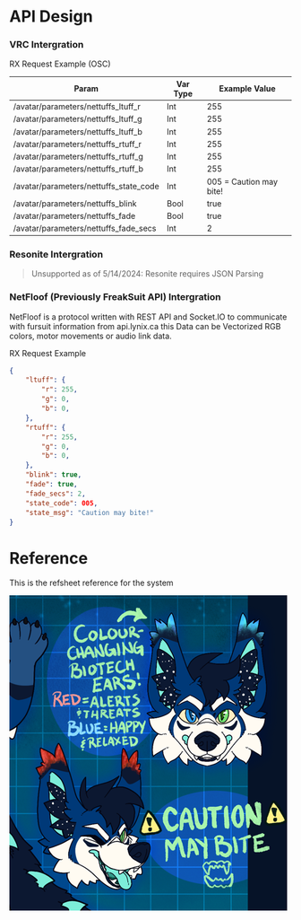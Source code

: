 # API Design

### VRC Intergration

RX Request Example (OSC)

| Param        | Var Type   | Example Value | 
| ------------ | ---------- | ----------    |
| /avatar/parameters/nettuffs_ltuff_r | Int |  255
| /avatar/parameters/nettuffs_ltuff_g | Int |  255
| /avatar/parameters/nettuffs_ltuff_b | Int |  255
| /avatar/parameters/nettuffs_rtuff_r | Int |  255
| /avatar/parameters/nettuffs_rtuff_g | Int |  255
| /avatar/parameters/nettuffs_rtuff_b | Int |  255
| /avatar/parameters/nettuffs_state_code | Int |  005 = Caution may bite!
| /avatar/parameters/nettuffs_blink | Bool |  true
| /avatar/parameters/nettuffs_fade | Bool |  true
| /avatar/parameters/nettuffs_fade_secs | Int |  2

### Resonite Intergration

> Unsupported as of 5/14/2024: Resonite requires JSON Parsing

### NetFloof (Previously FreakSuit API) Intergration
NetFloof is a protocol written with REST API and Socket.IO to communicate with fursuit information from api.lynix.ca this Data can be Vectorized RGB colors, motor movements or audio link data.

RX Request Example

```json
{
    "ltuff": {
        "r": 255,
        "g": 0,
        "b": 0,
    },
    "rtuff": {
        "r": 255,
        "g": 0,
        "b": 0,
    },
    "blink": true,
    "fade": true,
    "fade_secs": 2,
    "state_code": 005,
    "state_msg": "Caution may bite!"
}
```

# Reference

This is the refsheet reference for the system

![alt text](image.png)